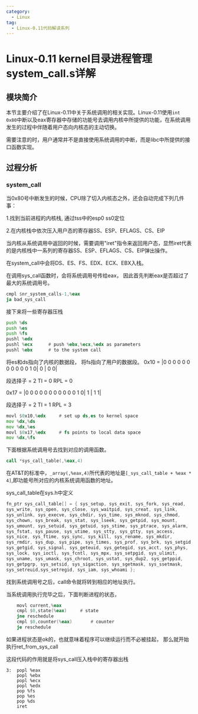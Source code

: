```yaml
---
category:
  - Linux
tag:
  - Linux-0.11代码解读系列
---
```



# Linux-0.11 kernel目录进程管理system_call.s详解

## 模块简介

本节主要介绍了在Linux-0.11中关于系统调用的相关实现。Linux-0.11使用```int 0x80```中断以及eax寄存器中存储的功能号去调用内核中所提供的功能，在系统调用发生的过程中伴随着用户态向内核态的主动切换。

需要注意的时，用户通常并不是直接使用系统调用的中断，而是libc中所提供的接口函数实现。

## 过程分析

### system_call

当0x80号中断发生的时候，CPU除了切入内核态之外，还会自动完成下列几件事：

1.找到当前进程的内核栈, 通过tss中的esp0 ss0定位

2.在内核栈中依次压入用户态的寄存器SS、ESP、EFLAGS、CS、EIP

当内核从系统调用中返回的时候，需要调用"iret"指令来返回用户态，显然iret代表的是内核栈中一系列的寄存器SS、ESP、EFLAGS、CS、EIP弹出操作。

在system_call中会将DS、ES、FS、EDX、ECX、EBX入栈。

在调用sys_call函数时，会将系统调用号传给eax， 因此首先判断eax是否超过了最大的系统调用号。

```asm
cmpl $nr_system_calls-1,%eax
ja bad_sys_call
```

接下来将一些寄存器压栈
```asm
push %ds
push %es
push %fs
pushl %edx
pushl %ecx		# push %ebx,%ecx,%edx as parameters
pushl %ebx		# to the system call
```

将es和ds指向了内核的数据段， 将fs指向了用户的数据段。
0x10 = |0 0 0 0 0 0 0 0 0 0 0 1 0| 0 | 0 0|

段选择子 = 2
TI = 0
RPL = 0

0x17 = |0 0 0 0 0 0 0 0 0 0 0 1 0| 1 | 1 1|

段选择子 = 2
TI = 1
RPL = 3

```asm
movl $0x10,%edx		# set up ds,es to kernel space
mov %dx,%ds
mov %dx,%es
movl $0x17,%edx		# fs points to local data space
mov %dx,%fs
```
下面根据系统调用号去找到对应的调用函数。

```asm
call *sys_call_table(,%eax,4)
```

在AT&T的标准中，```_array(,%eax,4)```所代表的地址是```[_sys_call_table + %eax * 4]```,即功能号所对应的内核系统调用函数的地址。

sys_call_table在sys.h中定义

```c
fn_ptr sys_call_table[] = { sys_setup, sys_exit, sys_fork, sys_read,
sys_write, sys_open, sys_close, sys_waitpid, sys_creat, sys_link,
sys_unlink, sys_execve, sys_chdir, sys_time, sys_mknod, sys_chmod,
sys_chown, sys_break, sys_stat, sys_lseek, sys_getpid, sys_mount,
sys_umount, sys_setuid, sys_getuid, sys_stime, sys_ptrace, sys_alarm,
sys_fstat, sys_pause, sys_utime, sys_stty, sys_gtty, sys_access,
sys_nice, sys_ftime, sys_sync, sys_kill, sys_rename, sys_mkdir,
sys_rmdir, sys_dup, sys_pipe, sys_times, sys_prof, sys_brk, sys_setgid,
sys_getgid, sys_signal, sys_geteuid, sys_getegid, sys_acct, sys_phys,
sys_lock, sys_ioctl, sys_fcntl, sys_mpx, sys_setpgid, sys_ulimit,
sys_uname, sys_umask, sys_chroot, sys_ustat, sys_dup2, sys_getppid,
sys_getpgrp, sys_setsid, sys_sigaction, sys_sgetmask, sys_ssetmask,
sys_setreuid,sys_setregid, sys_iam, sys_whoami };
```

找到系统调用号之后，call命令就将转到相应的地址执行。

当系统调用执行完毕之后，下面判断进程的状态，
```asm
	movl current,%eax
	cmpl $0,state(%eax)		# state
	jne reschedule
	cmpl $0,counter(%eax)		# counter
	je reschedule
```

如果进程状态是ok的，也就意味着程序可以继续运行而不必被挂起， 那么就开始执行ret_from_sys_call


这段代码的作用就是将sys_call压入栈中的寄存器出栈
```x86asm
3:	popl %eax
	popl %ebx
	popl %ecx
	popl %edx
	pop %fs
	pop %es
	pop %ds
	iret
```